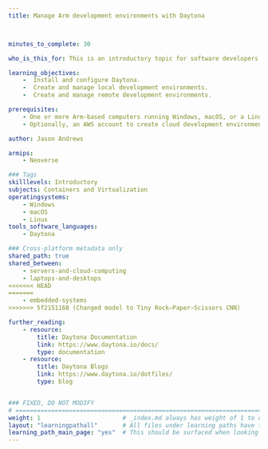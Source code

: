 ```yaml
---
title: Manage Arm development environments with Daytona



minutes_to_complete: 30

who_is_this_for: This is an introductory topic for software developers who want to manage development environments on Arm computers using Daytona.

learning_objectives:
    -  Install and configure Daytona.
    -  Create and manage local development environments.
    -  Create and manage remote development environments.

prerequisites:
    - One or more Arm-based computers running Windows, macOS, or a Linux computer with Docker installed.
    - Optionally, an AWS account to create cloud development environments.

author: Jason Andrews

armips:
    - Neoverse

### Tags
skilllevels: Introductory
subjects: Containers and Virtualization
operatingsystems:
    - Windows
    - macOS
    - Linux
tools_software_languages:
    - Daytona

### Cross-platform metadata only
shared_path: true
shared_between:
    - servers-and-cloud-computing
    - laptops-and-desktops
<<<<<<< HEAD
=======
    - embedded-systems
>>>>>>> 5f2151168 (Changed model to Tiny Rock–Paper–Scissors CNN)

further_reading:
    - resource:
        title: Daytona Documentation
        link: https://www.daytona.io/docs/
        type: documentation
    - resource:
        title: Daytona Blogs 
        link: https://www.daytona.io/dotfiles/
        type: blog


### FIXED, DO NOT MODIFY
# ================================================================================
weight: 1                       # _index.md always has weight of 1 to order correctly
layout: "learningpathall"       # All files under learning paths have this same wrapper
learning_path_main_page: "yes"  # This should be surfaced when looking for related content. Only set for _index.md of learning path content.
---
```

